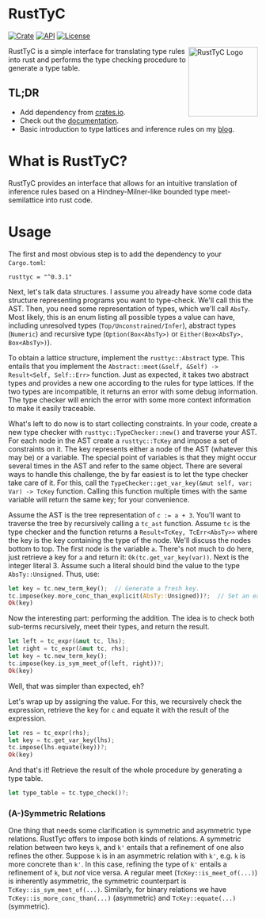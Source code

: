 # RustTyC

[![Crate](https://img.shields.io/crates/v/rusttyc.svg)](https://crates.io/crates/rusttyc)
[![API](https://docs.rs/rusttyc/badge.svg)](https://docs.rs/rusttyc)
[![License](https://img.shields.io/crates/l/rusttyc)](https://crates.io/crates/rusttyc)


<img src="https://mschwenger.de/wp-content/uploads/2020/07/rusttyc-logo.png" alt="RustTyC Logo" title="RustTyC Logo" style="width: 10em; border: none; float: right;"/>

RustTyC is a simple interface for translating type rules into rust and performs the type checking procedure to generate a type table.

## TL;DR

- Add dependency from [crates.io](https://crates.io/crates/rusttyc "crates.io").
- Check out the [documentation](https://schwenger.github.io/RustTyC/ "documentation").
- Basic introduction to type lattices and inference rules on my [blog](https://mschwenger.de/rusttyc "blog").

# What is RustTyC?

RustTyC provides an interface that allows for an intuitive translation of inference rules based on a Hindney-Milner-like bounded type meet-semilattice into rust code.  

# Usage

The first and most obvious step is to add the dependency to your `Cargo.toml`:

```
rusttyc = "^0.3.1"
```

Next, let's talk data structures. I assume you already have some code data structure representing programs you want to type-check. We'll call this the AST. Then, you need some representation of types, which we'll call `AbsTy`. Most likely, this is an enum listing all possible types a value can have, including unresolved types (`Top/Unconstrained/Infer`), abstract types (`Numeric`) and recursive type (`Option(Box<AbsTy>)` or `Either(Box<AbsTy>, Box<AbsTy>)`).

To obtain a lattice structure, implement the `rusttyc::Abstract` type. This entails that you implement the `Abstract::meet(&self, &Self) -> Result<Self, Self::Err>` function. Just as expected, it takes two abstract types and provides a new one according to the rules for type lattices. If the two types are incompatible, it returns an error with some debug information. The type checker will enrich the error with some more context information to make it easily traceable.

What's left to do now is to start collecting constraints. In your code, create a new type checker with `rusttyc::TypeChecker::new()` and traverse your AST. For each node in the AST create a `rusttyc::TcKey` and impose a set of constraints on it. The key represents either a node of the AST (whatever this may be) or a variable. The special point of variables is that they might occur several times in the AST and refer to the same object. There are several ways to handle this challenge, the by far easiest is to let the type checker take care of it. For this, call the `TypeChecker::get_var_key(&mut self, var: Var) -> TcKey` function. Calling this function multiple times with the same variable will return the same key; for your convenience.

Assume the AST is the tree representation of `c := a + 3`. You'll want to traverse the tree by recursively calling a `tc_ast` function. Assume `tc` is the type checker and the function returns a `Result<TcKey, TcErr<AbsTy>>` where the key is the key containing the type of the node. We'll discuss the nodes bottom to top.  The first node is the variable `a`. There's not much to do here, just retrieve a key for `a` and return it: `Ok(tc.get_var_key(var))`. Next is the integer literal 3. Assume such a literal should bind the value to the type `AbsTy::Unsigned`. Thus, use:

```rust
let key = tc.new_term_key();  // Generate a fresh key.
tc.impose(key.more_conc_than_explicit(AbsTy::Unsigned))?;  // Set an explicit abstract type as bound for `key`.
Ok(key)
```

Now the interesting part: performing the addition. The idea is to check both sub-terms recursively, meet their types, and return the result.

```rust
let left = tc_expr(&mut tc, lhs);
let right = tc_expr(&mut tc, rhs);
let key = tc.new_term_key();
tc.impose(key.is_sym_meet_of(left, right))?;
Ok(key)
```

Well, that was simpler than expected, eh?

Let's wrap up by assigning the value. For this, we recursively check the expression, retrieve the key for `c` and equate it with the result of the expression.

```rust
let res = tc_expr(rhs);
let key = tc.get_var_key(lhs);
tc.impose(lhs.equate(key))?;
Ok(key)
```

And that's it!
Retrieve the result of the whole procedure by generating a type table.
```rust
let type_table = tc.type_check()?;
```

### (A-)Symmetric Relations

One thing that needs some clarification is symmetric and asymmetric type relations. RustTyc offers to impose both kinds of relations. A symmetric relation between two keys `k`, and `k'` entails that a refinement of one also refines the other. Suppose `k` is in an asymmetric relation with `k'`, e.g. `k` is more concrete than `k'`. In this case, refining the type of `k'` entails a refinement of `k`, but *not* vice versa. A regular meet (`TcKey::is_meet_of(...)`) is inherently asymmetric, the symmetric counterpart is `TcKey::is_sym_meet_of(...)`. Similarly, for binary relations we have `TcKey::is_more_conc_than(...)` (asymmetric) and `TcKey::equate(...)` (symmetric).
